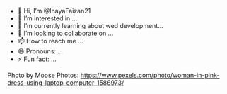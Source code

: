 - 👋 Hi, I’m @InayaFaizan21
- 👀 I’m interested in ...
- 🌱 I’m currently learning about wed development...
- 💞️ I’m looking to collaborate on ...
- 📫 How to reach me ...
- 😄 Pronouns: ...
- ⚡ Fun fact: ...

<!---
InayaFaizan21/InayaFaizan21 is a ✨ special ✨ repository because its `README.md` (this file) appears on your GitHub profile.
You can click the Preview link to take a look at your changes.
--->
Photo by Moose Photos: https://www.pexels.com/photo/woman-in-pink-dress-using-laptop-computer-1586973/
